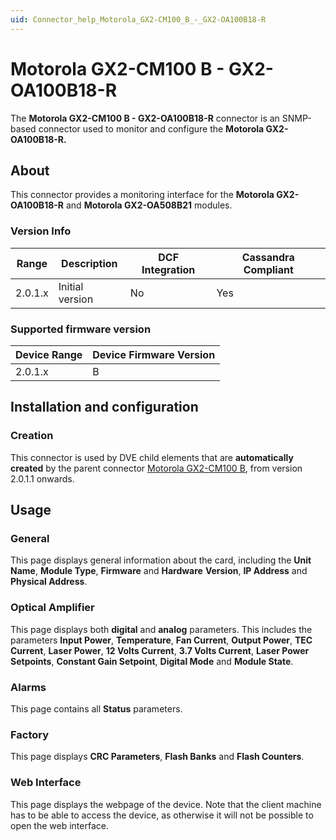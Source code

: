 ```yaml
---
uid: Connector_help_Motorola_GX2-CM100_B_-_GX2-OA100B18-R
---
```


# Motorola GX2-CM100 B - GX2-OA100B18-R

The **Motorola GX2-CM100 B - GX2-OA100B18-R** connector is an SNMP-based connector used to monitor and configure the **Motorola GX2-OA100B18-R.**

## About

This connector provides a monitoring interface for the **Motorola GX2-OA100B18-R** and **Motorola GX2-OA508B21** modules.

### Version Info

| **Range** | **Description** | **DCF Integration** | **Cassandra Compliant** |
|------------------|-----------------|---------------------|-------------------------|
| 2.0.1.x          | Initial version | No                  | Yes                     |

### Supported firmware version

| **Device Range** | **Device Firmware Version** |
|------------------|-----------------------------|
| 2.0.1.x          | B                           |

## Installation and configuration

### Creation

This connector is used by DVE child elements that are **automatically created** by the parent connector [Motorola GX2-CM100 B](xref:Connector_help_Motorola_GX2-CM100_B), from version 2.0.1.1 onwards.

## Usage

### General

This page displays general information about the card, including the **Unit Name**, **Module Type**, **Firmware** and **Hardware** **Version**, **IP Address** and **Physical Address**.

### Optical Amplifier

This page displays both **digital** and **analog** parameters. This includes the parameters **Input Power**, **Temperature**, **Fan Current**, **Output Power**, **TEC Current**, **Laser Power**, **12 Volts Current**, **3.7 Volts Current**, **Laser Power Setpoints**, **Constant Gain Setpoint**, **Digital Mode** and **Module State**.

### Alarms

This page contains all **Status** parameters.

### Factory

This page displays **CRC Parameters**, **Flash Banks** and **Flash Counters**.

### Web Interface

This page displays the webpage of the device. Note that the client machine has to be able to access the device, as otherwise it will not be possible to open the web interface.
